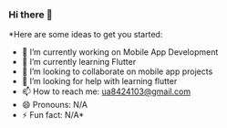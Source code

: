 ### Hi there 👋

*Here are some ideas to get you started:

- 🔭 I’m currently working on Mobile App Development
- 🌱 I’m currently learning Flutter
- 👯 I’m looking to collaborate on mobile app projects
- 🤔 I’m looking for help with learning flutter
- 📫 How to reach me: ua8424103@gmail.com
- 😄 Pronouns: N/A
- ⚡ Fun fact: N/A*

